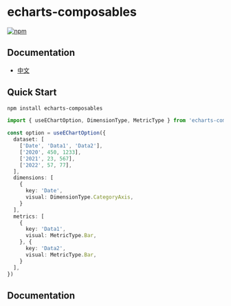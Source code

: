 # echarts-composables

[![npm](https://img.shields.io/npm/v/echarts-composables)](https://www.npmjs.com/package/echarts-composables)

## Documentation

- [中文](https://github.com/ryancui92/echarts-composables/blob/master/docs/zh/index.md)

## Quick Start

```bash
npm install echarts-composables
```

```ts
import { useEChartOption, DimensionType, MetricType } from 'echarts-composables'

const option = useEChartOption({
  dataset: [
    ['Date', 'Data1', 'Data2'],
    ['2020', 450, 1233],
    ['2021', 23, 567],
    ['2022', 57, 77],
  ],
  dimensions: [
    {
      key: 'Date',
      visual: DimensionType.CategoryAxis,
    }
  ],
  metrics: [
    {
      key: 'Data1',
      visual: MetricType.Bar,
    }, {
      key: 'Data2',
      visual: MetricType.Bar,
    }
  ],
})
```

## Documentation
